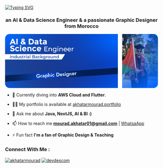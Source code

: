 <a href="https://git.io/typing-svg"><img src="https://readme-typing-svg.demolab.com?font=Jost+Semibold&size=30&pause=999&color=F7F7F7&center=true&vCenter=true&width=435&lines=Hi+%F0%9F%91%8B%2C+I'm+Akhatar+Mourad" alt="Typing SVG" /></a>

<h3 align="center">an AI & Data Science Engineer & a passionate Graphic Designer from Morocco</h3>

<div align="center">
  <a href="https://www.linkedin.com/in/akhatarmourad/">
    <img src="design-github.png" alt="Github Banner" align="center" />
  </a>
</div>


- 🌱 Currently diving into **AWS Cloud and Flutter**.

- 👨‍💻 My portfolio is available at [akhatarmourad.portfolio](https://akhatarmourad.github.io/portfolio/)

- 💬 Ask me about **Java, NextJS, AI & BI :)**

- 📫 How to reach me **mourad.akhatar01@gmail.com** | [WhatsaApp](wa.link/nzl7v8)

- ⚡ Fun fact **I'm a fan of Graphic Design & Teaching**
  
<h3 align="left">Connect With Me : </h3>
<p align="left">
<a href="https://linkedin.com/in/akhatarmourad" target="blank"><img align="center" src="https://raw.githubusercontent.com/rahuldkjain/github-profile-readme-generator/master/src/images/icons/Social/linked-in-alt.svg" alt="akhatarmourad" height="30" width="40" /></a>
<a href="https://instagram.com/devdescom" target="blank"><img align="center" src="https://raw.githubusercontent.com/rahuldkjain/github-profile-readme-generator/master/src/images/icons/Social/instagram.svg" alt="devdescom" height="30" width="40" /></a>
</p>
